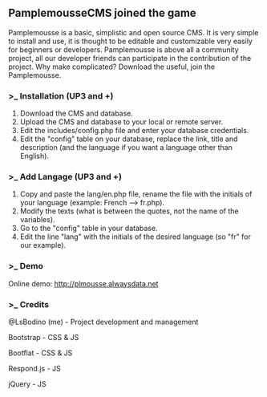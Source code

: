 ## PamplemousseCMS joined the game

Pamplemousse is a basic, simplistic and open source CMS. It is very simple to install and use, it is thought to be editable and customizable very easily for beginners or developers.
Pamplemousse is above all a community project, all our developer friends can participate in the contribution of the project.
Why make complicated? Download the useful, join the Pamplemousse.


### >_ Installation (UP3 and +)

1. Download the CMS and database.
2. Upload the CMS and database to your local or remote server.
3. Edit the includes/config.php file and enter your database credentials.
4. Edit the "config" table on your database, replace the link, title and description (and the language if you want a language other than English).


### >_ Add Langage (UP3 and +)

1. Copy and paste the lang/en.php file, rename the file with the initials of your language (example: French --> fr.php).
2. Modify the texts (what is between the quotes, not the name of the variables).
3. Go to the "config" table in your database.
4. Edit the line "lang" with the initials of the desired language (so "fr" for our example).


### >_ Demo

Online demo: http://plmousse.alwaysdata.net 

### >_ Credits

@LsBodino (me) - Project development and management

Bootstrap - CSS & JS

Bootflat - CSS & JS

Respond.js - JS

jQuery - JS

